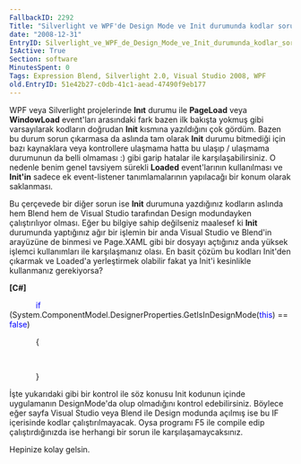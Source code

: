 ```yaml
---
FallbackID: 2292
Title: "Silverlight ve WPF'de Design Mode ve Init durumunda kodlar sorunsalı."
date: "2008-12-31"
EntryID: Silverlight_ve_WPF_de_Design_Mode_ve_Init_durumunda_kodlar_sorunsali
IsActive: True
Section: software
MinutesSpent: 0
Tags: Expression Blend, Silverlight 2.0, Visual Studio 2008, WPF
old.EntryID: 51e42b27-c0db-41c1-aead-47490f9eb177
---
```

WPF veya Silverlight projelerinde **Inıt** durumu ile **PageLoad** veya
**WindowLoad** event'ları arasındaki fark bazen ilk bakışta yokmuş gibi
varsayılarak kodların doğrudan **Init** kısmına yazıldığını çok gördüm.
Bazen bu durum sorun çıkarmasa da aslında tam olarak **Init** durumu
bitmediği için bazı kaynaklara veya kontrollere ulaşmama hatta bu ulaşıp
/ ulaşmama durumunun da belli olmaması :) gibi garip hatalar ile
karşılaşabilirsiniz. O nedenle benim genel tavsiyem sürekli **Loaded**
event'larının kullanılması ve **Init'in** sadece ek event-listener
tanımlamalarının yapılacağı bir konum olarak saklanması.

Bu çerçevede bir diğer sorun ise **Init** durumuna yazdığınız kodların
aslında hem Blend hem de Visual Studio tarafından Design modundayken
çalıştırılıyor olması. Eğer bu bilgiye sahip değilseniz maalesef ki
**Init** durumunda yaptığınız ağır bir işlemin bir anda Visual Studio ve
Blend'in arayüzüne de binmesi ve Page.XAML gibi bir dosyayı açtığınız
anda yüksek işlemci kullanımları ile karşılaşmanız olası. En basit çözüm
bu kodları Init'den çıkarmak ve Loaded'a yerleştirmek olabilir fakat ya
Init'i kesinlikle kullanmanız gerekiyorsa?

**[C\#]**

            <span style="color: blue;">if</span>
(System.ComponentModel.DesignerProperties.GetIsInDesignMode(<span
style="color: blue;">this</span>) == <span
style="color: blue;">false</span>)

            {

 

            }

İşte yukarıdaki gibi bir kontrol ile söz konusu Init kodunun içinde
uygulamanın DesignMode'da olup olmadığını kontrol edebilirsiniz. Böylece
eğer sayfa Visual Studio veya Blend ile Design modunda açılmış ise bu IF
içerisinde kodlar çalıştırılmayacak. Oysa programı F5 ile compile edip
çalıştırdığınızda ise herhangi bir sorun ile karşılaşamaycaksınız.

Hepinize kolay gelsin.


